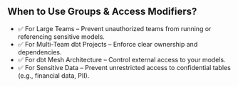 ## When to Use Groups & Access Modifiers?
+ ✅ For Large Teams – Prevent unauthorized teams from running or referencing sensitive models.
+ ✅ For Multi-Team dbt Projects – Enforce clear ownership and dependencies.
+ ✅ For dbt Mesh Architecture – Control external access to your models.
+ ✅ For Sensitive Data – Prevent unrestricted access to confidential tables (e.g., financial data, PII).
